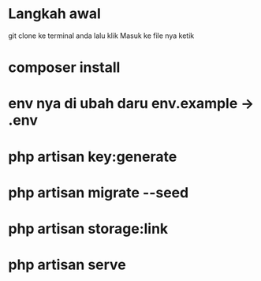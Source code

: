# Langkah  awal 
 git clone ke terminal anda
 lalu klik Masuk ke file nya ketik 
# composer install
# env nya di ubah daru env.example -> .env
# php artisan key:generate
# php artisan migrate --seed
# php artisan storage:link
# php artisan serve 
